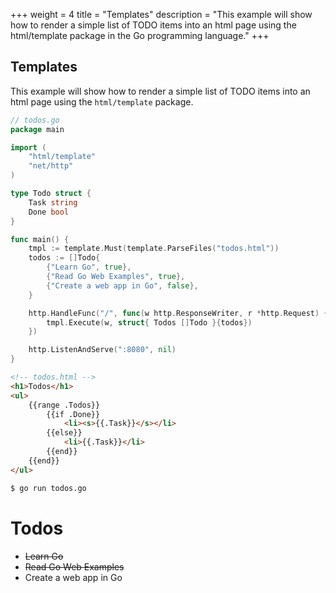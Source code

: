 +++
weight = 4
title = "Templates"
description = "This example will show how to render a simple list of TODO items into an html page using the html/template package in the Go programming language."
+++

## Templates

This example will show how to render a simple list of TODO items into an html page using the `html/template` package.

``` go
// todos.go
package main

import (
	"html/template"
	"net/http"
)

type Todo struct {
	Task string
	Done bool
}

func main() {
	tmpl := template.Must(template.ParseFiles("todos.html"))
	todos := []Todo{
		{"Learn Go", true},
		{"Read Go Web Examples", true},
		{"Create a web app in Go", false},
	}

	http.HandleFunc("/", func(w http.ResponseWriter, r *http.Request) {
		tmpl.Execute(w, struct{ Todos []Todo }{todos})
	})

	http.ListenAndServe(":8080", nil)
}
```
``` html
<!-- todos.html -->
<h1>Todos</h1>
<ul>
	{{range .Todos}}
		{{if .Done}}
			<li><s>{{.Task}}</s></li>
		{{else}}
			<li>{{.Task}}</li>
		{{end}}
	{{end}}
</ul>
```
``` sh
$ go run todos.go
```
<div class="demo">
	<h1>Todos</h1>
	<ul>
		<li><s>Learn Go</s></li>
		<li><s>Read Go Web Examples</s></li>
		<li>Create a web app in Go</li>
	</ul>
</div>

